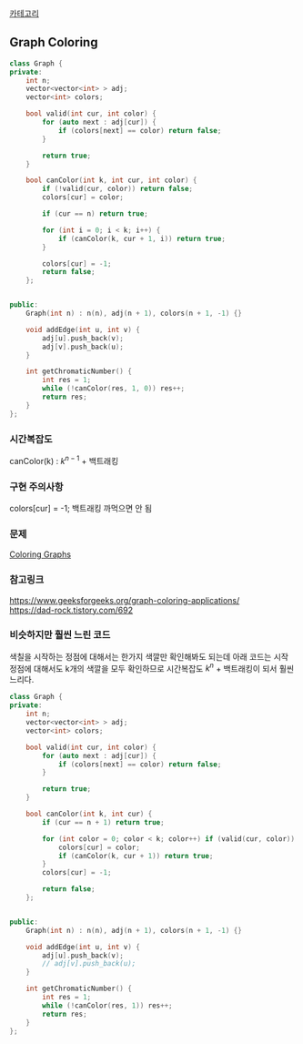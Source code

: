 [카테고리](/README.md)
## Graph Coloring
```cpp
class Graph {
private:
    int n;
    vector<vector<int> > adj;
    vector<int> colors;

    bool valid(int cur, int color) {
        for (auto next : adj[cur]) {
            if (colors[next] == color) return false;
        }

        return true;
    }

    bool canColor(int k, int cur, int color) {
        if (!valid(cur, color)) return false;
        colors[cur] = color;

        if (cur == n) return true;

        for (int i = 0; i < k; i++) {
            if (canColor(k, cur + 1, i)) return true;
        }

        colors[cur] = -1;
        return false;
    };


public:
    Graph(int n) : n(n), adj(n + 1), colors(n + 1, -1) {}

    void addEdge(int u, int v) {
        adj[u].push_back(v);
        adj[v].push_back(u);
    }

    int getChromaticNumber() {
        int res = 1;
        while (!canColor(res, 1, 0)) res++;
        return res;
    }
};
```
### 시간복잡도 
canColor(k) : $k^{n - 1}$ + 백트래킹

### 구현 주의사항
colors[cur] = -1; 백트래킹 까먹으면 안 됨

### 문제
[Coloring Graphs](https://www.acmicpc.net/problem/24782)   

### 참고링크
https://www.geeksforgeeks.org/graph-coloring-applications/   
https://dad-rock.tistory.com/692   

### 비슷하지만 훨씬 느린 코드
색칠을 시작하는 정점에 대해서는 한가지 색깔만 확인해봐도 되는데 아래 코드는 시작 정점에 대해서도 k개의 색깔을 모두 확인하므로 시간복잡도 $k^n$ + 백트래킹이 되서 훨씬 느리다.   
```cpp
class Graph {
private:
    int n;
    vector<vector<int> > adj;
    vector<int> colors;

    bool valid(int cur, int color) {
        for (auto next : adj[cur]) {
            if (colors[next] == color) return false;
        }

        return true;
    }

    bool canColor(int k, int cur) {
        if (cur == n + 1) return true;

        for (int color = 0; color < k; color++) if (valid(cur, color)) {
            colors[cur] = color;
            if (canColor(k, cur + 1)) return true;
        }
        colors[cur] = -1;

        return false;
    };


public:
    Graph(int n) : n(n), adj(n + 1), colors(n + 1, -1) {}

    void addEdge(int u, int v) {
        adj[u].push_back(v);
        // adj[v].push_back(u);
    }

    int getChromaticNumber() {
        int res = 1;
        while (!canColor(res, 1)) res++;
        return res;
    }
};
```